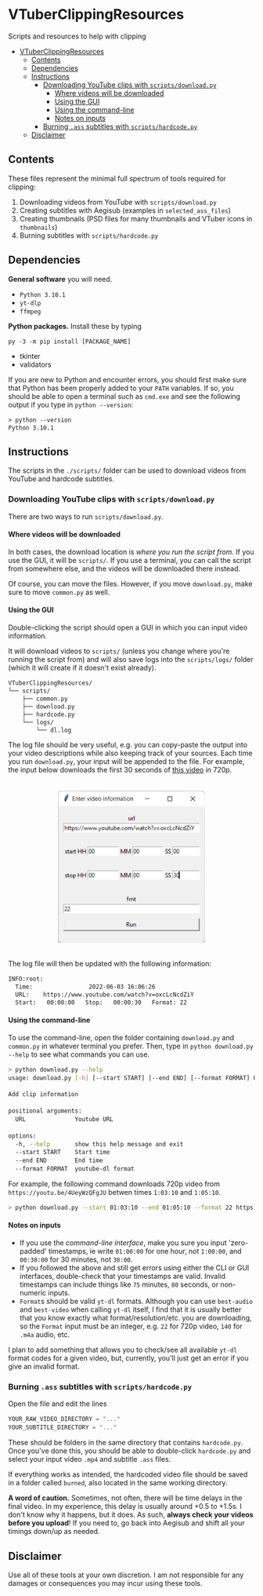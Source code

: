 # VTuberClippingResources

Scripts and resources to help with clipping

- [VTuberClippingResources](#vtuberclippingresources)
  - [Contents](#contents)
  - [Dependencies](#dependencies)
  - [Instructions](#instructions)
    - [Downloading YouTube clips with `scripts/download.py`](#downloading-youtube-clips-with-scriptsdownloadpy)
      - [Where videos will be downloaded](#where-videos-will-be-downloaded)
      - [Using the GUI](#using-the-gui)
      - [Using the command-line](#using-the-command-line)
      - [Notes on inputs](#notes-on-inputs)
    - [Burning `.ass` subtitles with `scripts/hardcode.py`](#burning-ass-subtitles-with-scriptshardcodepy)
  - [Disclaimer](#disclaimer)

## Contents

These files represent the minimal full spectrum of tools required for clipping:

1. Downloading videos from YouTube with `scripts/download.py`
2. Creating subtitles with Aegisub (examples in `selected_ass_files`)
3. Creating thumbnails (PSD files for many thumbnails and VTuber icons in `thumbnails`)
4. Burning subtitles with `scripts/hardcode.py`

## Dependencies

**General software** you will need.

- `Python 3.10.1`
- `yt-dlp`
- `ffmpeg`

**Python packages.** Install these by typing

```batch
py -3 -m pip install [PACKAGE_NAME]
```

- tkinter
- validators

If you are new to Python and encounter errors, you should first make sure that Python has been properly added to your `PATH` variables. If so, you should be able to open a terminal such as `cmd.exe` and see the following output if you type in `python --version`:

```batch
> python --version
Python 3.10.1
```

## Instructions

The scripts in the `./scripts/` folder can be used to download videos from YouTube and hardcode subtitles.

### Downloading YouTube clips with `scripts/download.py`

There are two ways to run `scripts/download.py`.

#### Where videos will be downloaded

In both cases, the download location is *where you run the script from*. If you use the GUI, it will be `scripts/`. If you use a terminal, you can call the script from somewhere else, and the videos will be downloaded there instead.

Of course, you can move the files. However, if you move `download.py`, make sure to move `common.py` as well.

#### Using the GUI

Double-clicking the script should open a GUI in which you can input video information.

It will download videos to `scripts/` (unless you change where you're running the script from) and will also save logs into the `scripts/logs/` folder (which it will create if it doesn't exist already).

```
VTuberClippingResources/
└── scripts/
    ├── common.py
    ├── download.py
    ├── hardcode.py
    └── logs/
        └── dl.log
```

The log file should be very useful, e.g. you can copy-paste the output into your video descriptions while also keeping track of your sources. Each time you run `download.py`, your input will be appended to the file. For example, the input below downloads the first 30 seconds of [this video](https://www.youtube.com/watch?v=oxcLcNcdZiY) in 720p.

<img src="https://github.com/haganenoneko/VTuberClippingResources/blob/main/scripts/Screenshot%202022-06-03%20163317.png?raw=true" style="display: block; margin-left: auto; margin-right: auto; width: 300px; padding-top: 20px; padding-bottom: 20px">

The log file will then be updated with the following information:

```
INFO:root:
  Time:                2022-06-03 16:06:26                
  URL:    https://www.youtube.com/watch?v=oxcLcNcdZiY    
  Start:   00:00:00   Stop:   00:00:30   Format: 22
```

#### Using the command-line

To use the command-line, open the folder containing `download.py` and `common.py` in whatever terminal you prefer. Then, type in `python download.py --help` to see what commands you can use.

```bash
> python download.py --help
usage: download.py [-h] [--start START] [--end END] [--format FORMAT] URL

Add clip information

positional arguments:
  URL              Youtube URL

options:
  -h, --help       show this help message and exit
  --start START    Start time
  --end END        End time
  --format FORMAT  youtube-dl format
```

For example, the following command downloads 720p video from `https://youtu.be/4UeyWzQFgJU` betwen times `1:03:10` and `1:05:10`.

```bash
> python download.py --start 01:03:10 --end 01:05:10 --format 22 https://youtu.be/4UeyWzQFgJU
```

#### Notes on inputs

- If you use the *command-line interface*, make you sure you input 'zero-padded' timestamps, ie write `01:00:00` for one hour, not `1:00:00`, and `00:30:00` for 30 minutes, not `30:00`.
- If you followed the above and still get errors using either the CLI or GUI interfaces, double-check that your timestamps are valid. Invalid timestamps can include things like `75` minutes, `80` seconds, or non-numeric inputs.
- `Format`s should be valid `yt-dl` formats. Although you can use `best-audio` and `best-video` when calling `yt-dl` itself, I find that it is usually better that you know exactly what format/resolution/etc. you are downloading, so the `Format` input must be an integer, e.g. `22` for 720p video, `140` for `.m4a` audio, etc.

I plan to add something that allows you to check/see all available `yt-dl` format codes for a given video, but, currently, you'll just get an error if you give an invalid format.

### Burning `.ass` subtitles with `scripts/hardcode.py`

Open the file and edit the lines

```python
YOUR_RAW_VIDEO_DIRECTORY = "..."
YOUR_SUBTITLE_DIRECTORY = "..."
```

These should be folders in the same directory that contains `hardcode.py`. Once you've done this, you should be able to double-click `hardcode.py` and select your input video `.mp4` and subtitle `.ass` files.

If everything works as intended, the hardcoded video file should be saved in a folder called `burned`, also located in the same working directory. 

**A word of caution.** Sometimes, not often, there will be time delays in the final video. In my experience, this delay is usually around +0.5 to +1.5s. I don't know why it happens, but it does. As such, **always check your videos before you upload**! If you need to, go back into Aegisub and shift all your timings down/up as needed. 


## Disclaimer

Use all of these tools at your own discretion. I am not responsible for any damages or consequences you may incur using these tools.

